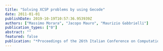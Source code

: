 ```yaml
---
title: "Solving XCSP problems by using Gecode"
date: 2011-01-01
publishDate: 2019-10-19T10:57:36.953939Z
authors: ["Massimo Morara", "Jacopo Mauro", "Maurizio Gabbrielli"]
publication_types: ["0"]
abstract: ""
featured: false
publication: "*Proceedings of the 26th Italian Conference on Computational Logic, Pescara, Italy, August 31 - September 2, 2011*"
---
```


